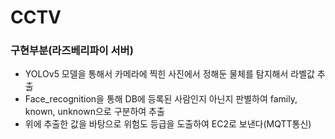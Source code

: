 # CCTV

### 구현부분(라즈베리파이 서버)
- YOLOv5 모델을 통해서 카메라에 찍힌 사진에서 정해둔 물체를 탐지해서 라벨값 추출
- Face_recognition을 통해 DB에 등록된 사람인지 아닌지 판별하여 family, known, unknown으로 구분하여 추출
- 위에 추출한 값을 바탕으로 위험도 등급을 도출하여 EC2로 보낸다(MQTT통신)
